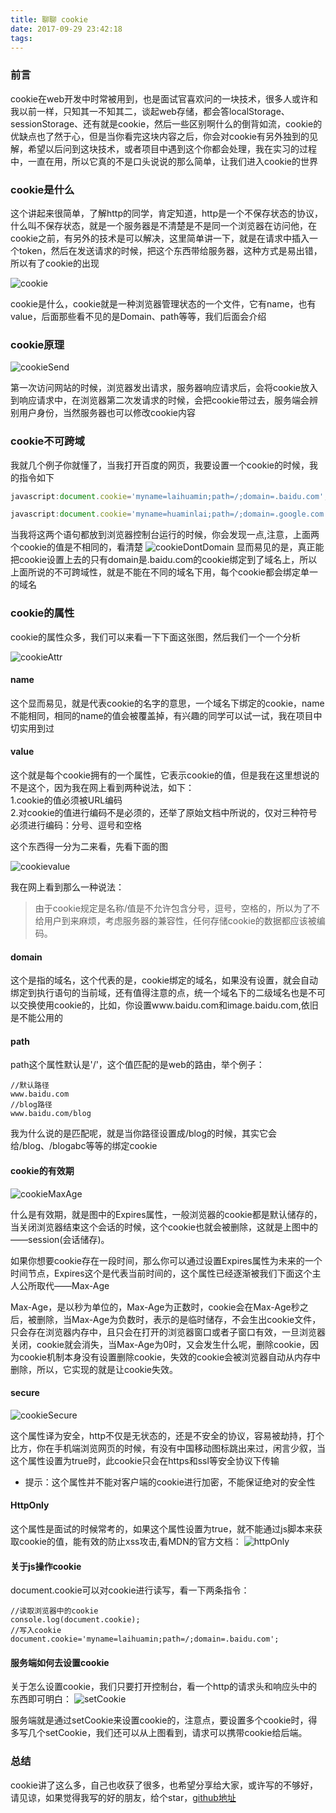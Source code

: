```yaml
---
title: 聊聊 cookie
date: 2017-09-29 23:42:18
tags:
---
```


### 前言

cookie在web开发中时常被用到，也是面试官喜欢问的一块技术，很多人或许和我以前一样，只知其一不知其二，谈起web存储，都会答localStorage、sessionStorage、还有就是cookie，然后一些区别啊什么的倒背如流，cookie的优缺点也了然于心，但是当你看完这块内容之后，你会对cookie有另外独到的见解，希望以后问到这块技术，或者项目中遇到这个你都会处理，我在实习的过程中，一直在用，所以它真的不是口头说说的那么简单，让我们进入cookie的世界

### cookie是什么

这个讲起来很简单，了解http的同学，肯定知道，http是一个不保存状态的协议，什么叫不保存状态，就是一个服务器是不清楚是不是同一个浏览器在访问他，在cookie之前，有另外的技术是可以解决，这里简单讲一下，就是在请求中插入一个token，然后在发送请求的时候，把这个东西带给服务器，这种方式是易出错，所以有了cookie的出现

![cookie](
http://laihuamin.oss-cn-beijing.aliyuncs.com/cookie.png)

cookie是什么，cookie就是一种浏览器管理状态的一个文件，它有name，也有value，后面那些看不见的是Domain、path等等，我们后面会介绍

### cookie原理

![cookieSend](http://laihuamin.oss-cn-beijing.aliyuncs.com/cookieSend.png)


第一次访问网站的时候，浏览器发出请求，服务器响应请求后，会将cookie放入到响应请求中，在浏览器第二次发请求的时候，会把cookie带过去，服务端会辨别用户身份，当然服务器也可以修改cookie内容

### cookie不可跨域

我就几个例子你就懂了，当我打开百度的网页，我要设置一个cookie的时候，我的指令如下
```js
javascript:document.cookie='myname=laihuamin;path=/;domain=.baidu.com';
```
```js
javascript:document.cookie='myname=huaminlai;path=/;domain=.google.com';
```
当我将这两个语句都放到浏览器控制台运行的时候，你会发现一点,注意，上面两个cookie的值是不相同的，看清楚
![cookieDontDomain](http://laihuamin.oss-cn-beijing.aliyuncs.com/cookieDonDomain.png)
显而易见的是，真正能把cookie设置上去的只有domain是.baidu.com的cookie绑定到了域名上，所以上面所说的不可跨域性，就是不能在不同的域名下用，每个cookie都会绑定单一的域名

### cookie的属性
cookie的属性众多，我们可以来看一下下面这张图，然后我们一个一个分析

![cookieAttr](http://laihuamin.oss-cn-beijing.aliyuncs.com/cookieAttr.png)

#### name
这个显而易见，就是代表cookie的名字的意思，一个域名下绑定的cookie，name不能相同，相同的name的值会被覆盖掉，有兴趣的同学可以试一试，我在项目中切实用到过

#### value
这个就是每个cookie拥有的一个属性，它表示cookie的值，但是我在这里想说的不是这个，因为我在网上看到两种说法，如下：<br/>
1.cookie的值必须被URL编码<br/>
2.对cookie的值进行编码不是必须的，还举了原始文档中所说的，仅对三种符号必须进行编码：分号、逗号和空格

这个东西得一分为二来看，先看下面的图

![cookievalue](http://laihuamin.oss-cn-beijing.aliyuncs.com/cookieValue.png)

我在网上看到那么一种说法：
> 由于cookie规定是名称/值是不允许包含分号，逗号，空格的，所以为了不给用户到来麻烦，考虑服务器的兼容性，任何存储cookie的数据都应该被编码。

#### domain
这个是指的域名，这个代表的是，cookie绑定的域名，如果没有设置，就会自动绑定到执行语句的当前域，还有值得注意的点，统一个域名下的二级域名也是不可以交换使用cookie的，比如，你设置www.baidu.com和image.baidu.com,依旧是不能公用的

#### path
path这个属性默认是'/'，这个值匹配的是web的路由，举个例子：
```
//默认路径
www.baidu.com
//blog路径
www.baidu.com/blog
```
我为什么说的是匹配呢，就是当你路径设置成/blog的时候，其实它会给/blog、/blogabc等等的绑定cookie

#### cookie的有效期
![cookieMaxAge](http://laihuamin.oss-cn-beijing.aliyuncs.com/cookieMaxAge.png)

什么是有效期，就是图中的Expires属性，一般浏览器的cookie都是默认储存的，当关闭浏览器结束这个会话的时候，这个cookie也就会被删除，这就是上图中的——session(会话储存)。

如果你想要cookie存在一段时间，那么你可以通过设置Expires属性为未来的一个时间节点，Expires这个是代表当前时间的，这个属性已经逐渐被我们下面这个主人公所取代——Max-Age

Max-Age，是以秒为单位的，Max-Age为正数时，cookie会在Max-Age秒之后，被删除，当Max-Age为负数时，表示的是临时储存，不会生出cookie文件，只会存在浏览器内存中，且只会在打开的浏览器窗口或者子窗口有效，一旦浏览器关闭，cookie就会消失，当Max-Age为0时，又会发生什么呢，删除cookie，因为cookie机制本身没有设置删除cookie，失效的cookie会被浏览器自动从内存中删除，所以，它实现的就是让cookie失效。

#### secure

![cookieSecure](http://laihuamin.oss-cn-beijing.aliyuncs.com/cookieSecure.png)

这个属性译为安全，http不仅是无状态的，还是不安全的协议，容易被劫持，打个比方，你在手机端浏览网页的时候，有没有中国移动图标跳出来过，闲言少叙，当这个属性设置为true时，此cookie只会在https和ssl等安全协议下传输

- 提示：这个属性并不能对客户端的cookie进行加密，不能保证绝对的安全性

#### HttpOnly

这个属性是面试的时候常考的，如果这个属性设置为true，就不能通过js脚本来获取cookie的值，能有效的防止xss攻击,看MDN的官方文档：
![httpOnly](http://laihuamin.oss-cn-beijing.aliyuncs.com/cookieHttpOnly.png)

#### 关于js操作cookie
document.cookie可以对cookie进行读写，看一下两条指令：
```
//读取浏览器中的cookie
console.log(document.cookie);
//写入cookie
document.cookie='myname=laihuamin;path=/;domain=.baidu.com';
```

#### 服务端如何去设置cookie

关于怎么设置cookie，我们只要打开控制台，看一个http的请求头和响应头中的东西即可明白：
![setCookie](http://laihuamin.oss-cn-beijing.aliyuncs.com/setCookie.png)

服务端就是通过setCookie来设置cookie的，注意点，要设置多个cookie时，得多写几个setCookie，我们还可以从上图看到，请求可以携带cookie给后端。


### 总结
cookie讲了这么多，自己也收获了很多，也希望分享给大家，或许写的不够好，请见谅，如果觉得我写的好的朋友，给个star，[github地址](https://github.com/laihuamin/JS-total)
